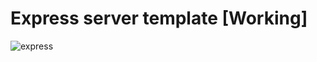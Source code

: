 # Express server template [Working]

![express](https://github.com/dimelorobert/express-template/blob/main/public/image/node%2Bexpress.jpg)

